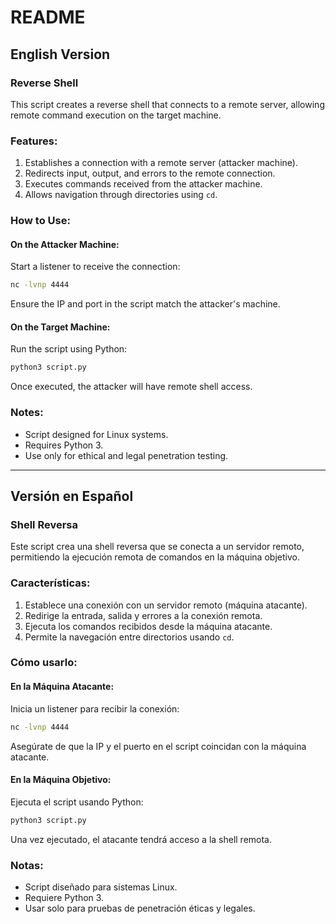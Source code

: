 # README

## English Version

### Reverse Shell

This script creates a reverse shell that connects to a remote server, allowing remote command execution on the target machine.

### Features:
1. Establishes a connection with a remote server (attacker machine).
2. Redirects input, output, and errors to the remote connection.
3. Executes commands received from the attacker machine.
4. Allows navigation through directories using `cd`.

### How to Use:

#### On the Attacker Machine:
Start a listener to receive the connection:
```bash
nc -lvnp 4444
```
Ensure the IP and port in the script match the attacker's machine.

#### On the Target Machine:
Run the script using Python:
```bash
python3 script.py
```
Once executed, the attacker will have remote shell access.

### Notes:
- Script designed for Linux systems.
- Requires Python 3.
- Use only for ethical and legal penetration testing.

---

## Versión en Español

### Shell Reversa

Este script crea una shell reversa que se conecta a un servidor remoto, permitiendo la ejecución remota de comandos en la máquina objetivo.

### Características:
1. Establece una conexión con un servidor remoto (máquina atacante).
2. Redirige la entrada, salida y errores a la conexión remota.
3. Ejecuta los comandos recibidos desde la máquina atacante.
4. Permite la navegación entre directorios usando `cd`.

### Cómo usarlo:

#### En la Máquina Atacante:
Inicia un listener para recibir la conexión:
```bash
nc -lvnp 4444
```
Asegúrate de que la IP y el puerto en el script coincidan con la máquina atacante.

#### En la Máquina Objetivo:
Ejecuta el script usando Python:
```bash
python3 script.py
```
Una vez ejecutado, el atacante tendrá acceso a la shell remota.

### Notas:
- Script diseñado para sistemas Linux.
- Requiere Python 3.
- Usar solo para pruebas de penetración éticas y legales.

